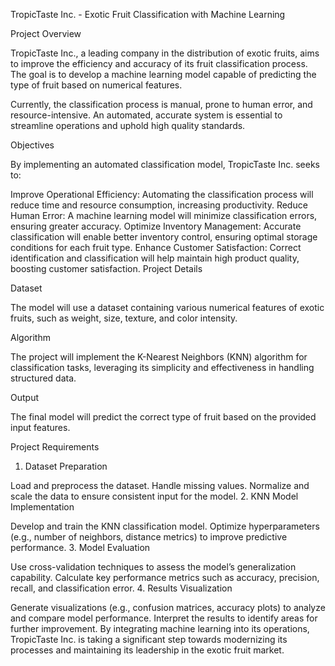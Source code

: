 TropicTaste Inc. - Exotic Fruit Classification with Machine Learning

Project Overview

TropicTaste Inc., a leading company in the distribution of exotic fruits, aims to improve the efficiency and accuracy of its fruit classification process. The goal is to develop a machine learning model capable of predicting the type of fruit based on numerical features.

Currently, the classification process is manual, prone to human error, and resource-intensive. An automated, accurate system is essential to streamline operations and uphold high quality standards.

Objectives

By implementing an automated classification model, TropicTaste Inc. seeks to:

Improve Operational Efficiency: Automating the classification process will reduce time and resource consumption, increasing productivity.
Reduce Human Error: A machine learning model will minimize classification errors, ensuring greater accuracy.
Optimize Inventory Management: Accurate classification will enable better inventory control, ensuring optimal storage conditions for each fruit type.
Enhance Customer Satisfaction: Correct identification and classification will help maintain high product quality, boosting customer satisfaction.
Project Details

Dataset

The model will use a dataset containing various numerical features of exotic fruits, such as weight, size, texture, and color intensity.

Algorithm

The project will implement the K-Nearest Neighbors (KNN) algorithm for classification tasks, leveraging its simplicity and effectiveness in handling structured data.

Output

The final model will predict the correct type of fruit based on the provided input features.

Project Requirements

1. Dataset Preparation

Load and preprocess the dataset.
Handle missing values.
Normalize and scale the data to ensure consistent input for the model.
2. KNN Model Implementation

Develop and train the KNN classification model.
Optimize hyperparameters (e.g., number of neighbors, distance metrics) to improve predictive performance.
3. Model Evaluation

Use cross-validation techniques to assess the model’s generalization capability.
Calculate key performance metrics such as accuracy, precision, recall, and classification error.
4. Results Visualization

Generate visualizations (e.g., confusion matrices, accuracy plots) to analyze and compare model performance.
Interpret the results to identify areas for further improvement.
By integrating machine learning into its operations, TropicTaste Inc. is taking a significant step towards modernizing its processes and maintaining its leadership in the exotic fruit market.
